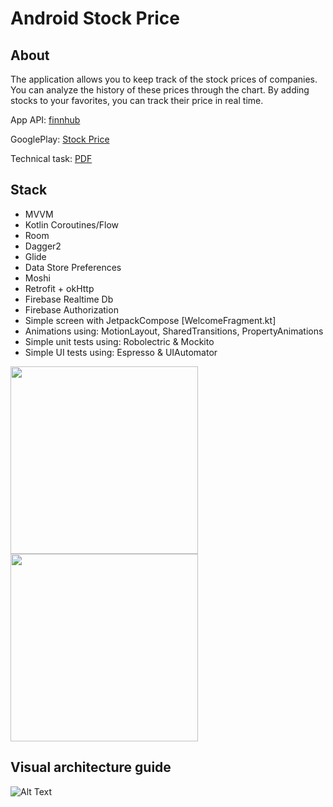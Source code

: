 # Android Stock Price

## About
The application allows you to keep track of the stock prices of companies. You can analyze the history of these prices through the chart. By adding stocks to your favorites, you can track their price in real time.

App API: [finnhub](https://finnhub.io/)

GooglePlay: [Stock Price](https://play.google.com/store/apps/details?id=com.ferelin.stockprice)

Technical task: [PDF](https://drive.google.com/file/d/1QH8JdLSY5LkzjK7qbaxCr_XaVWeQrPS4/view?usp=sharing)

## Stack
- MVVM
- Kotlin Coroutines/Flow
- Room
- Dagger2
- Glide
- Data Store Preferences
- Moshi
- Retrofit + okHttp
- Firebase Realtime Db
- Firebase Authorization
- Simple screen with JetpackCompose [WelcomeFragment.kt]
- Animations using: MotionLayout, SharedTransitions, PropertyAnimations
- Simple unit tests using: Robolectric & Mockito
- Simple UI tests using: Espresso & UIAutomator 


<p float="middle">
<img src="https://user-images.githubusercontent.com/68856530/117579860-96e90480-b0fd-11eb-8315-695e2adcfae6.gif" height="300"/>
<img src="https://user-images.githubusercontent.com/68856530/117579862-98b2c800-b0fd-11eb-9edb-ca65c7b4b2f3.gif" height="300"/>
</p>


## Visual architecture guide
![Alt Text](https://user-images.githubusercontent.com/68856530/112752494-0be3fd00-8fdc-11eb-8c54-d0c3412e44e7.png)
